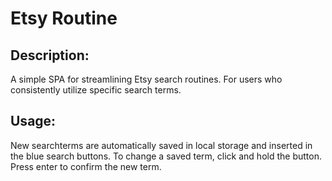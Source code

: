 # Etsy Routine

## Description: 
A simple SPA for streamlining Etsy search routines. For users who consistently utilize specific search terms.

## Usage:
New searchterms are automatically saved in local storage and inserted in the blue search buttons. To change a saved term, click and hold the button. Press enter to confirm the new term.
